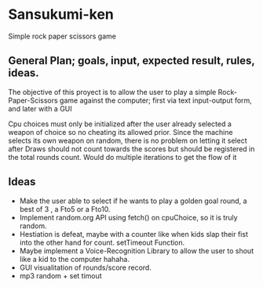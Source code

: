 # Sansukumi-ken
Simple rock paper scissors game

## General Plan; goals, input, expected result, rules, ideas.

The objective of this proyect is to allow the user to play a simple
Rock-Paper-Scissors game against the computer; first via text input-output form, and later with a GUI

Cpu choices must only be initialized after the user already selected a weapon of choice
so no cheating its allowed prior. Since the machine selects its own weapon on random, there is no problem on letting it select after
Draws should not count towards the scores but should be registered in the total rounds count.
Would do multiple iterations to get the flow of it

## Ideas 
- Make the user able to select if he wants to play a golden goal round, a best of 3 , a Fto5 or a Fto10.
- Implement random.org API using fetch() on cpuChoice, so it is truly random.
- Hestiation is defeat, maybe with a counter like when kids slap their fist into the other hand for count. setTimeout Function. 
- Maybe implement a Voice-Recognition Library to allow the user to shout like a kid to the computer hahaha.
- GUI visualitation of rounds/score record.
- mp3 random + set timout

